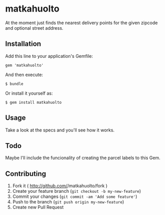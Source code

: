 matkahuolto
===========

At the moment just finds the nearest delivery points for the given zipcode and optional street address.

## Installation

Add this line to your application's Gemfile:

    gem 'matkahuolto'

And then execute:

    $ bundle

Or install it yourself as:

    $ gem install matkahuolto

## Usage

Take a look at the specs and you'll see how it works.

## Todo

Maybe I'll include the funcionality of creating the parcel labels to this Gem.

## Contributing

1. Fork it ( http://github.com/<my-github-username>/matkahuolto/fork )
2. Create your feature branch (`git checkout -b my-new-feature`)
3. Commit your changes (`git commit -am 'Add some feature'`)
4. Push to the branch (`git push origin my-new-feature`)
5. Create new Pull Request
